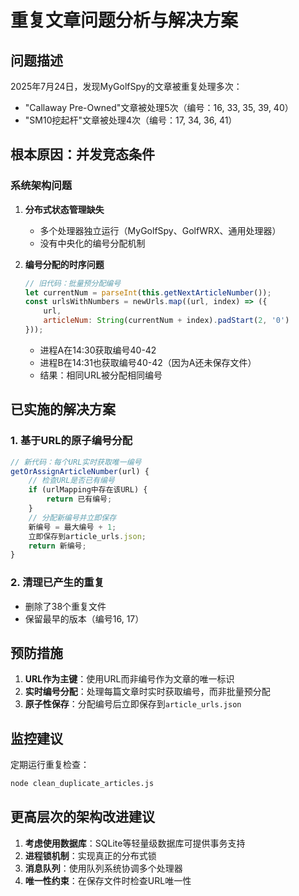 # 重复文章问题分析与解决方案

## 问题描述
2025年7月24日，发现MyGolfSpy的文章被重复处理多次：
- "Callaway Pre-Owned"文章被处理5次（编号：16, 33, 35, 39, 40）
- "SM10挖起杆"文章被处理4次（编号：17, 34, 36, 41）

## 根本原因：并发竞态条件

### 系统架构问题
1. **分布式状态管理缺失**
   - 多个处理器独立运行（MyGolfSpy、GolfWRX、通用处理器）
   - 没有中央化的编号分配机制

2. **编号分配的时序问题**
   ```javascript
   // 旧代码：批量预分配编号
   let currentNum = parseInt(this.getNextArticleNumber());
   const urlsWithNumbers = newUrls.map((url, index) => ({
       url,
       articleNum: String(currentNum + index).padStart(2, '0')
   }));
   ```
   - 进程A在14:30获取编号40-42
   - 进程B在14:31也获取编号40-42（因为A还未保存文件）
   - 结果：相同URL被分配相同编号

## 已实施的解决方案

### 1. 基于URL的原子编号分配
```javascript
// 新代码：每个URL实时获取唯一编号
getOrAssignArticleNumber(url) {
    // 检查URL是否已有编号
    if (urlMapping中存在该URL) {
        return 已有编号;
    }
    // 分配新编号并立即保存
    新编号 = 最大编号 + 1;
    立即保存到article_urls.json;
    return 新编号;
}
```

### 2. 清理已产生的重复
- 删除了38个重复文件
- 保留最早的版本（编号16, 17）

## 预防措施
1. **URL作为主键**：使用URL而非编号作为文章的唯一标识
2. **实时编号分配**：处理每篇文章时实时获取编号，而非批量预分配
3. **原子性保存**：分配编号后立即保存到`article_urls.json`

## 监控建议
定期运行重复检查：
```bash
node clean_duplicate_articles.js
```

## 更高层次的架构改进建议
1. **考虑使用数据库**：SQLite等轻量级数据库可提供事务支持
2. **进程锁机制**：实现真正的分布式锁
3. **消息队列**：使用队列系统协调多个处理器
4. **唯一性约束**：在保存文件时检查URL唯一性